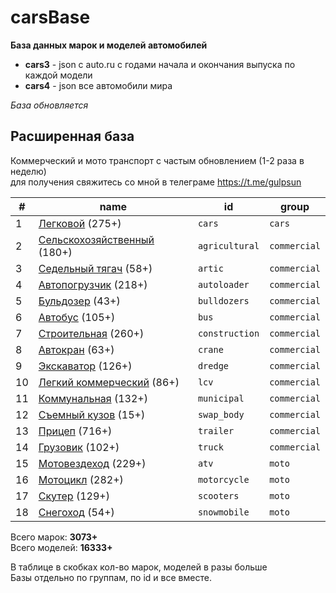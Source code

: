 # carsBase
**База данных марок и моделей автомобилей**

- **cars3** - json с auto.ru с годами начала и окончания выпуска по каждой модели
- **cars4** - json все автомобили мира

_База обновляется_

## Расширенная база
Коммерческий и мото транспорт с частым обновлением (1-2 раза в неделю)  
для получения свяжитесь со мной в телеграме https://t.me/gulpsun

|#|name|id|group|
|---|---|---|---|
|1|[Легковой](https://auto.ru/cars/all/) (275+)|`cars`|`cars`|
|2|[Сельскохозяйственный](https://auto.ru/agricultural/all/) (180+)|`agricultural`|`commercial`|
|3|[Седельный тягач](https://auto.ru/artic/all/) (58+)|`artic`|`commercial`|
|4|[Автопогрузчик](https://auto.ru/autoloader/all/) (218+)|`autoloader`|`commercial`|
|5|[Бульдозер](https://auto.ru/bulldozers/all/) (43+)|`bulldozers`|`commercial`|
|6|[Автобус](https://auto.ru/bus/all/) (105+)|`bus`|`commercial`|
|7|[Строительная](https://auto.ru/construction/all/) (260+)|`construction`|`commercial`|
|8|[Автокран](https://auto.ru/crane/all/) (63+)|`crane`|`commercial`|
|9|[Экскаватор](https://auto.ru/dredge/all/) (126+)|`dredge`|`commercial`|
|10|[Легкий коммерческий](https://auto.ru/lcv/all/) (86+)|`lcv`|`commercial`|
|11|[Коммунальная](https://auto.ru/municipal/all/) (132+)|`municipal`|`commercial`|
|12|[Съемный кузов](https://auto.ru/swap_body/all/) (15+)|`swap_body`|`commercial`|
|13|[Прицеп](https://auto.ru/trailer/all/) (716+)|`trailer`|`commercial`|
|14|[Грузовик](https://auto.ru/truck/all/) (102+)|`truck`|`commercial`|
|15|[Мотовездеход](https://auto.ru/atv/all/) (229+)|`atv`|`moto`|
|16|[Мотоцикл](https://auto.ru/motorcycle/all/) (282+)|`motorcycle`|`moto`|
|17|[Скутер](https://auto.ru/scooters/all/) (129+)|`scooters`|`moto`|
|18|[Снегоход](https://auto.ru/snowmobile/all/) (54+)|`snowmobile`|`moto`|

Всего марок: **3073+**  
Всего моделей: **16333+**  
  
В таблице в скобках кол-во марок, моделей в разы больше  
Базы отдельно по группам, по id и все вместе.

